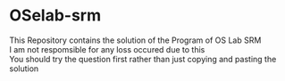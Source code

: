 # OSelab-srm
This Repository contains the solution of the Program of OS Lab SRM
<br>
I am not respomsible for any loss occured due to this
<br>
You should try the question first rather than just copying and pasting the solution
